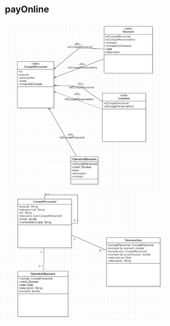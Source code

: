 # payOnline
![Diagramme de classe](src/main/resources/Diagramme/CaptureBDD.PNG)
![Diagramme base de données](src/main/resources/Diagramme/CaptureDiagramme.PNG)
